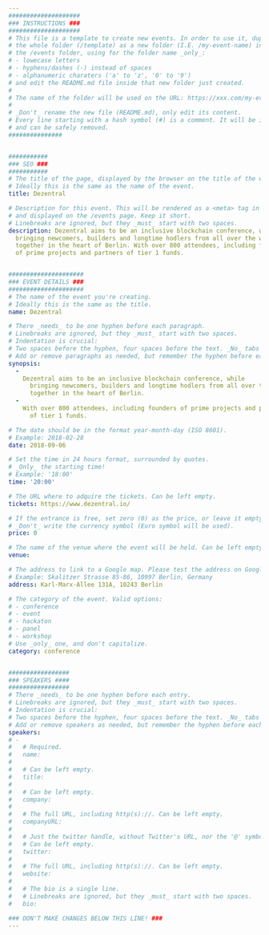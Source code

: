 ```yaml
---
####################
### INSTRUCTIONS ###
####################
# This file is a template to create new events. In order to use it, duplicate
# the whole folder (/template) as a new folder (I.E. /my-event-name) inside of
# the /events folder, using for the folder name _only_:
# - lowecase letters
# - hyphens/dashes (-) instead of spaces
# - alphanumeric charaters ('a' to 'z', '0' to '9')
# and edit the README.md file inside that new folder just created.
#
# The name of the folder will be used on the URL: https://xxx.com/my-event-name.
#
# _Don't_ rename the new file (README.md), only edit its content.
# Every line starting with a hash symbol (#) is a comment. It will be ignored
# and can be safely removed.
###############


###########
### SEO ###
###########
# The title of the page, displayed by the browser on the title of the window.
# Ideally this is the same as the name of the event.
title: Dezentral

# Description for this event. This will be rendered as a <meta> tag in the HTML, 
# and displayed on the /events page. Keep it short.
# Linebreaks are ignored, but they _must_ start with two spaces.
description: Dezentral aims to be an inclusive blockchain conference, while 
  bringing newcomers, builders and longtime hodlers from all over the world 
  together in the heart of Berlin. With over 800 attendees, including founders
  of prime projects and partners of tier 1 funds.


#####################
### EVENT DETAILS ###
#####################
# The name of the event you're creating.
# Ideally this is the same as the title.
name: Dezentral

# There _needs_ to be one hyphen before each paragraph.
# Linebreaks are ignored, but they _must_ start with two spaces.
# Indentation is crucial:
# Two spaces before the hyphen, four spaces before the text. _No_ tabs allowed.
# Add or remove paragraphs as needed, but remember the hyphen before each entry.
synopsis:
  -
    Dezentral aims to be an inclusive blockchain conference, while 
      bringing newcomers, builders and longtime hodlers from all over the world 
      together in the heart of Berlin.  
  -
    With over 800 attendees, including founders of prime projects and partners
      of tier 1 funds.

# The date should be in the format year-month-day (ISO 8601).
# Example: 2018-02-28
date: 2018-09-06

# Set the time in 24 hours format, surrounded by quotes.
# _Only_ the starting time!
# Example: '18:00'
time: '20:00'

# The URL where to adquire the tickets. Can be left empty.
tickets: https://www.dezentral.io/

# If the entrance is free, set zero (0) as the price, or leave it empty.
# _Don't_ write the currency symbol (Euro symbol will be used).
price: 0

# The name of the venue where the event will be held. Can be left empty.
venue:

# The address to link to a Google map. Please test the address on Google Maps.
# Example: Skalitzer Strasse 85-86, 10997 Berlin, Germany
address: Karl-Marx-Allee 131A, 10243 Berlin

# The category of the event. Valid options:
# - conference
# - event
# - hackaton
# - panel
# - workshop
# Use _only_ one, and don't capitalize.
category: conference


#################
### SPEAKERS ####
#################
# There _needs_ to be one hyphen before each entry.
# Linebreaks are ignored, but they _must_ start with two spaces.
# Indentation is crucial:
# Two spaces before the hyphen, four spaces before the text. _No_ tabs allowed.
# Add or remove speakers as needed, but remember the hyphen before each entry.
speakers:
# -
#   # Required.
#   name: 
#
#   # Can be left empty.
#   title: 
#
#   # Can be left empty.
#   company: 
#
#   # The full URL, including http(s)://. Can be left empty.
#   companyURL: 
#
#   # Just the twitter handle, without Twitter's URL, nor the '@' symbol.
#   # Can be left empty.
#   twitter: 
#
#   # The full URL, including http(s)://. Can be left empty.
#   website: 
#
#   # The bio is a single line. 
#   # Linebreaks are ignored, but they _must_ start with two spaces.
#   bio: 

### DON'T MAKE CHANGES BELOW THIS LINE! ###
---
```

<!-- ### DON'T MAKE CHANGES BELOW THIS LINE! ### -->

<Event-Content/>
